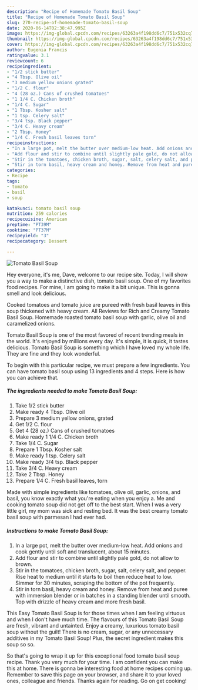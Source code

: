 ```yaml
---
description: "Recipe of Homemade Tomato Basil Soup"
title: "Recipe of Homemade Tomato Basil Soup"
slug: 270-recipe-of-homemade-tomato-basil-soup
date: 2020-06-14T02:38:47.995Z
image: https://img-global.cpcdn.com/recipes/63263a4f198dd6c7/751x532cq70/tomato-basil-soup-recipe-main-photo.jpg
thumbnail: https://img-global.cpcdn.com/recipes/63263a4f198dd6c7/751x532cq70/tomato-basil-soup-recipe-main-photo.jpg
cover: https://img-global.cpcdn.com/recipes/63263a4f198dd6c7/751x532cq70/tomato-basil-soup-recipe-main-photo.jpg
author: Eugenia Francis
ratingvalue: 3.1
reviewcount: 6
recipeingredient:
- "1/2 stick butter"
- "4 Tbsp. Olive oil"
- "3 medium yellow onions grated"
- "1/2 C. flour"
- "4 (28 oz.) Cans of crushed tomatoes"
- "1 1/4 C. Chicken broth"
- "1/4 C. Sugar"
- "1 Tbsp. Kosher salt"
- "1 tsp. Celery salt"
- "3/4 tsp. Black pepper"
- "3/4 C. Heavy cream"
- "2 Tbsp. Honey"
- "1/4 C. Fresh basil leaves torn"
recipeinstructions:
- "In a large pot, melt the butter over medium-low heat. Add onions and cook gently until soft and translucent, about 15 minutes."
- "Add flour and stir to combine until slightly pale gold, do not allow to brown."
- "Stir in the tomatoes, chicken broth, sugar, salt, celery salt, and pepper. Rise heat to medium until it starts to boil then reduce heat to low. Simmer for 30 minutes, scraping the bottom of the pot frequently."
- "Stir in torn basil, heavy cream and honey. Remove from heat and puree with immersion blender or in batches in a standing blender until smooth. Top with drizzle of heavy cream and more fresh basil."
categories:
- Recipe
tags:
- tomato
- basil
- soup

katakunci: tomato basil soup 
nutrition: 259 calories
recipecuisine: American
preptime: "PT39M"
cooktime: "PT37M"
recipeyield: "3"
recipecategory: Dessert

---
```



![Tomato Basil Soup](https://img-global.cpcdn.com/recipes/63263a4f198dd6c7/751x532cq70/tomato-basil-soup-recipe-main-photo.jpg)

Hey everyone, it's me, Dave, welcome to our recipe site. Today, I will show you a way to make a distinctive dish, tomato basil soup. One of my favorites food recipes. For mine, I am going to make it a bit unique. This is gonna smell and look delicious.

Cooked tomatoes and tomato juice are pureed with fresh basil leaves in this soup thickened with heavy cream. All Reviews for Rich and Creamy Tomato Basil Soup. Homemade roasted tomato basil soup with garlic, olive oil and caramelized onions.

Tomato Basil Soup is one of the most favored of recent trending meals in the world. It's enjoyed by millions every day. It's simple, it is quick, it tastes delicious. Tomato Basil Soup is something which I have loved my whole life. They are fine and they look wonderful.


To begin with this particular recipe, we must prepare a few ingredients. You can have tomato basil soup using 13 ingredients and 4 steps. Here is how you can achieve that.

<!--inarticleads1-->

##### The ingredients needed to make Tomato Basil Soup:

1. Take 1/2 stick butter
1. Make ready 4 Tbsp. Olive oil
1. Prepare 3 medium yellow onions, grated
1. Get 1/2 C. flour
1. Get 4 (28 oz.) Cans of crushed tomatoes
1. Make ready 1 1/4 C. Chicken broth
1. Take 1/4 C. Sugar
1. Prepare 1 Tbsp. Kosher salt
1. Make ready 1 tsp. Celery salt
1. Make ready 3/4 tsp. Black pepper
1. Take 3/4 C. Heavy cream
1. Take 2 Tbsp. Honey
1. Prepare 1/4 C. Fresh basil leaves, torn


Made with simple ingredients like tomatoes, olive oil, garlic, onions, and basil, you know exactly what you&#39;re eating when you enjoy a. Me and cooking tomato soup did not get off to the best start. When I was a very little girl, my mom was sick and resting bed. It was the best creamy tomato basil soup with parmesan I had ever had. 

<!--inarticleads2-->

##### Instructions to make Tomato Basil Soup:

1. In a large pot, melt the butter over medium-low heat. Add onions and cook gently until soft and translucent, about 15 minutes.
1. Add flour and stir to combine until slightly pale gold, do not allow to brown.
1. Stir in the tomatoes, chicken broth, sugar, salt, celery salt, and pepper. Rise heat to medium until it starts to boil then reduce heat to low. Simmer for 30 minutes, scraping the bottom of the pot frequently.
1. Stir in torn basil, heavy cream and honey. Remove from heat and puree with immersion blender or in batches in a standing blender until smooth. Top with drizzle of heavy cream and more fresh basil.


This Easy Tomato Basil Soup is for those times when I am feeling virtuous and when I don&#39;t have much time. The flavours of this Tomato Basil Soup are fresh, vibrant and untainted. Enjoy a creamy, luxurious tomato basil soup without the guilt! There is no cream, sugar, or any unnecessary additives in my Tomato Basil Soup! Plus, the secret ingredient makes this soup so so. 

So that's going to wrap it up for this exceptional food tomato basil soup recipe. Thank you very much for your time. I am confident you can make this at home. There is gonna be interesting food at home recipes coming up. Remember to save this page on your browser, and share it to your loved ones, colleague and friends. Thanks again for reading. Go on get cooking!
